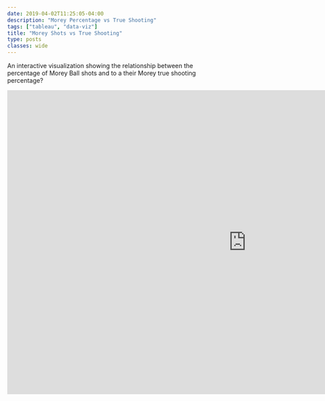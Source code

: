 ```yaml
---
date: 2019-04-02T11:25:05-04:00
description: "Morey Percentage vs True Shooting"
tags: ["tableau", "data-viz"]
title: "Morey Shots vs True Shooting"
type: posts
classes: wide
---
```


An interactive visualization showing the relationship between the percentage of Morey Ball shots and to a their Morey true shooting percentage?


<iframe seamless frameborder="0" src="https://public.tableau.com/views/MoreyBall/MoreyStats?:embed=y&:display_count=yes&:showVizHome=no" width = '1100' height = '700' scrolling='yes' ></iframe>    
